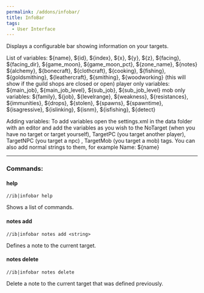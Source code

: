 ```yaml
---
permalink: /addons/infobar/
title: InfoBar
tags:
  - User Interface
---
```


Displays a configurable bar showing information on your targets.

List of variables:
${name}, ${id}, ${index}, ${x}, ${y}, ${z}, ${facing}, ${facing_dir}, ${game_moon}, ${game_moon_pct}, ${zone_name}, ${notes}
${alchemy}, ${bonecraft}, ${clothcraft}, ${cooking}, ${fishing}, ${goldsmithing}, ${leathercraft}, ${smithing},
${woodworking} (this will show if the guild shops are closed or open)
player only variables: ${main_job}, ${main_job_level}, ${sub_job}, ${sub_job_level}
mob only variables: ${family}, ${job}, ${levelrange}, ${weakness}, ${resistances},
${immunities}, ${drops}, ${stolen}, ${spawns}, ${spawntime}, ${isagressive},
${islinking}, ${isnm}, ${isfishing}, ${detect}

Adding variables:
To add variables open the settings.xml in the data folder with an editor and add the variables as you wish
to the NoTarget (when you have no target or target yourself), TargetPC (you target another player),
TargetNPC (you target a npc) , TargetMob (you target a mob) tags.
You can also add normal strings to them, for example Name: ${name}

----

### Commands: ###

#### help ####

```
//ib|infobar help
```

Shows a list of commands.

#### notes add ####

```
//ib|infobar notes add <string>
```

Defines a note to the current target.

#### notes delete ####

```
//ib|infobar notes delete
```

Delete a note to the current target that was defined previously.
